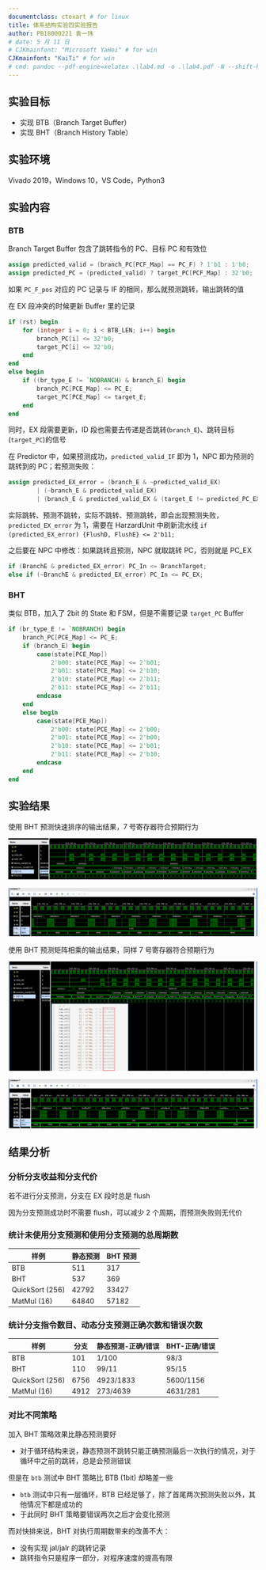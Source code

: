 ```yaml
---
documentclass: ctexart # for linux
title: 体系结构实验四实验报告
author: PB18000221 袁一玮
# date: 5 月 11 日
# CJKmainfont: "Microsoft YaHei" # for win
CJKmainfont: "KaiTi" # for win
# cmd: pandoc --pdf-engine=xelatex .\lab4.md -o .\lab4.pdf -N --shift-heading-level-by=-1
---
```


## 实验目标

- 实现 BTB（Branch Target Buffer）
- 实现 BHT（Branch History Table）

## 实验环境

Vivado 2019，Windows 10，VS Code，Python3

## 实验内容

### BTB

Branch Target Buffer 包含了跳转指令的 PC、目标 PC 和有效位

```verilog
assign predicted_valid = (branch_PC[PCF_Map] == PC_F) ? 1'b1 : 1'b0;
assign predicted_PC = (predicted_valid) ? target_PC[PCF_Map] : 32'b0;
```

如果 `PC_F_pos` 对应的 PC 记录与 IF 的相同，那么就预测跳转，输出跳转的值

在 EX 段冲突的时候更新 Buffer 里的记录

```verilog
if (rst) begin
    for (integer i = 0; i < BTB_LEN; i++) begin
        branch_PC[i] <= 32'b0;
        target_PC[i] <= 32'b0;
    end
end
else begin
    if ((br_type_E != `NOBRANCH) & branch_E) begin
        branch_PC[PCE_Map] <= PC_E;
        target_PC[PCE_Map] <= target_E;
    end
end
```

同时，EX 段需要更新，ID 段也需要去传递是否跳转(`branch_E`)、跳转目标(`target_PC`)的信号

在 Predictor 中，如果预测成功，`predicted_valid_IF` 即为 1，NPC 即为预测的跳转到的 PC；若预测失败：

```verilog
assign predicted_EX_error = (branch_E & ~predicted_valid_EX)
        | (~branch_E & predicted_valid_EX)
        | (branch_E & predicted_valid_EX & (target_E != predicted_PC_EX));
```

实际跳转、预测不跳转，实际不跳转、预测跳转，即会出现预测失败，`predicted_EX_error` 为 1，需要在 HarzardUnit 中刷新流水线 `if (predicted_EX_error) {FlushD, FlushE} <= 2'b11;`

之后要在 NPC 中修改：如果跳转且预测，NPC 就取跳转 PC，否则就是 PC_EX

```verilog
if (BranchE & predicted_EX_error) PC_In <= BranchTarget;
else if (~BranchE & predicted_EX_error) PC_In <= PC_EX;
```

### BHT

类似 BTB，加入了 2bit 的 State 和 FSM，但是不需要记录 `target_PC` Buffer

```verilog
if (br_type_E != `NOBRANCH) begin
    branch_PC[PCE_Map] <= PC_E;
    if (branch_E) begin
        case(state[PCE_Map])
            2'b00: state[PCE_Map] <= 2'b01;
            2'b01: state[PCE_Map] <= 2'b10;
            2'b10: state[PCE_Map] <= 2'b11;
            2'b11: state[PCE_Map] <= 2'b11;
        endcase
    end
    else begin
        case(state[PCE_Map])
            2'b00: state[PCE_Map] <= 2'b00;
            2'b01: state[PCE_Map] <= 2'b00;
            2'b10: state[PCE_Map] <= 2'b01;
            2'b11: state[PCE_Map] <= 2'b10;
        endcase
    end
end
```

## 实验结果

使用 BHT 预测快速排序的输出结果，7 号寄存器符合预期行为

![qsort-start](assets/qsort1.png)

![qsort-end](assets/qsort2.png)

使用 BHT 预测矩阵相乘的输出结果，同样 7 号寄存器符合预期行为

![matrix-start](assets/matrix1.png)

![matrix-end](assets/matrix2.png)

## 结果分析

### 分析分支收益和分支代价

若不进行分支预测，分支在 EX 段时总是 flush

因为分支预测成功时不需要 flush，可以减少 2 个周期，而预测失败则无代价

### 统计未使用分支预测和使用分支预测的总周期数

| 样例            | 静态预测 | BHT 预测 |
| --------------- | -------- | -------- |
| BTB             | 511      | 317      |
| BHT             | 537      | 369      |
| QuickSort (256) | 42792    | 33427    |
| MatMul (16)     | 64840    | 57182    |

### 统计分支指令数目、动态分支预测正确次数和错误次数

| 样例            | 分支 | 静态预测-正确/错误 | BHT-正确/错误 |
| --------------- | ---- | ------------------ | ------------- |
| BTB             | 101  | 1/100              | 98/3          |
| BHT             | 110  | 99/11              | 95/15         |
| QuickSort (256) | 6756 | 4923/1833          | 5600/1156     |
| MatMul (16)     | 4912 | 273/4639           | 4631/281      |

### 对比不同策略

加入 BHT 策略效果比静态预测要好

- 对于循环结构来说，静态预测不跳转只能正确预测最后一次执行的情况，对于循环中之前的跳转，总是会预测错误

<!--
- 但是为什么 BTB 在快排上的表现反而比静态预测更差？猜测可能:
  - 汇编中 `PartationFirstStart` 和 `PartationSecondStart` 两段中的分支指令是程序中执行次数较多的，而其中的分支在多次循环的情况下，对「预测不跳转」的策略更有优势。（返回到前面的 label 是由 `jal` 完成的）
  - 而快排递归执行的方式可能也给 BTB 的 1-bit 历史信息带来了一定的干扰。
-->

但是在 `btb` 测试中 BHT 策略比 BTB (1bit) 却略差一些

- `btb` 测试中只有一层循环，BTB 已经足够了，除了首尾两次预测失败以外，其他情况下都是成功的
- 于此同时 BHT 策略要错误两次之后才会变化预测

<!--
- 而 `bht.S` 中的循环是两层的，这时候相比 BTB，BHT 对内循环的猜测准确性提升会很大：BTB 每一个内循环都会有 2 次预测失败，而 BHT 总共只会在最开始失败两次（猜测不跳但实际跳），然后每一个内循环只会预测失败 1 次（内循环结束时不跳但猜测跳）。
-->

而对快排来说，BHT 对执行周期数带来的改善不大：

- 没有实现 jal/jalr 的跳转记录
- 跳转指令只是程序一部分，对程序速度的提高有限
